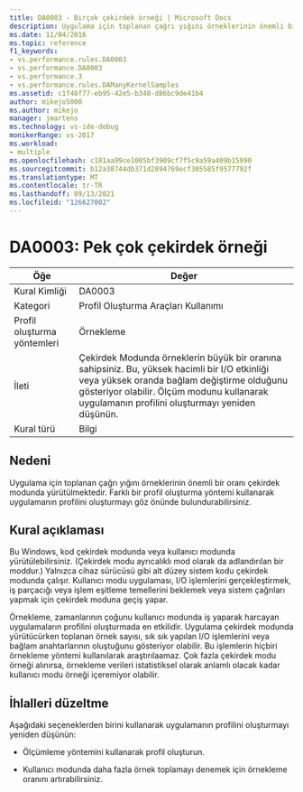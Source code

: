 ```yaml
---
title: DA0003 - Birçok çekirdek örneği | Microsoft Docs
description: Uygulama için toplanan çağrı yığını örneklerinin önemli bir oranı çekirdek modunda yürütülmektedir.
ms.date: 11/04/2016
ms.topic: reference
f1_keywords:
- vs.performance.rules.DA0003
- vs.performance.DA0003
- vs.performance.3
- vs.performance.rules.DAManyKernelSamples
ms.assetid: c1f46f77-eb95-42e5-b340-d86bc9de41b4
author: mikejo5000
ms.author: mikejo
manager: jmartens
ms.technology: vs-ide-debug
monikerRange: vs-2017
ms.workload:
- multiple
ms.openlocfilehash: c181aa99ce1005bf3909cf7f5c9a59a409b15990
ms.sourcegitcommit: b12a38744db371d2894769ecf305585f9577792f
ms.translationtype: MT
ms.contentlocale: tr-TR
ms.lasthandoff: 09/13/2021
ms.locfileid: "126627002"
---
```

# <a name="da0003-many-kernel-samples"></a>DA0003: Pek çok çekirdek örneği

|Öğe|Değer|
|-|-|
|Kural Kimliği|DA0003|
|Kategori|Profil Oluşturma Araçları Kullanımı|
|Profil oluşturma yöntemleri|Örnekleme|
|İleti|Çekirdek Modunda örneklerin büyük bir oranına sahipsiniz. Bu, yüksek hacimli bir I/O etkinliği veya yüksek oranda bağlam değiştirme olduğunu gösteriyor olabilir. Ölçüm modunu kullanarak uygulamanın profilini oluşturmayı yeniden düşünün.|
|Kural türü|Bilgi|

## <a name="cause"></a>Nedeni
 Uygulama için toplanan çağrı yığını örneklerinin önemli bir oranı çekirdek modunda yürütülmektedir. Farklı bir profil oluşturma yöntemi kullanarak uygulamanın profilini oluşturmayı göz önünde bulundurabilirsiniz.

## <a name="rule-description"></a>Kural açıklaması
 Bu Windows, kod çekirdek modunda veya kullanıcı modunda yürütülebilirsiniz. (Çekirdek modu ayrıcalıklı mod olarak da adlandırılan bir moddur.) Yalnızca cihaz sürücüsü gibi alt düzey sistem kodu çekirdek modunda çalışır. Kullanıcı modu uygulaması, I/O işlemlerini gerçekleştirmek, iş parçacığı veya işlem eşitleme temellerini beklemek veya sistem çağrıları yapmak için çekirdek moduna geçiş yapar.

 Örnekleme, zamanlarının çoğunu kullanıcı modunda iş yaparak harcayan uygulamaların profilini oluşturmada en etkilidir. Uygulama çekirdek modunda yürütücürken toplanan örnek sayısı, sık sık yapılan I/O işlemlerini veya bağlam anahtarlarının oluştuğunu gösteriyor olabilir. Bu işlemlerin hiçbiri örnekleme yöntemi kullanılarak araştırılaamaz. Çok fazla çekirdek modu örneği alınırsa, örnekleme verileri istatistiksel olarak anlamlı olacak kadar kullanıcı modu örneği içeremiyor olabilir.

## <a name="how-to-fix-violations"></a>İhlalleri düzeltme
 Aşağıdaki seçeneklerden birini kullanarak uygulamanın profilini oluşturmayı yeniden düşünün:

- Ölçümleme yöntemini kullanarak profil oluşturun.

- Kullanıcı modunda daha fazla örnek toplamayı denemek için örnekleme oranını artırabilirsiniz.
